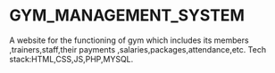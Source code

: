 # GYM_MANAGEMENT_SYSTEM
A website for the functioning of gym which includes its members ,trainers,staff,their payments ,salaries,packages,attendance,etc.
Tech stack:HTML,CSS,JS,PHP,MYSQL.
